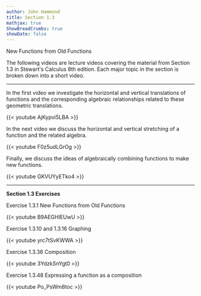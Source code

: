 ```yaml
---
author: John Hammond
title: Section 1.3
mathjax: true
ShowBreadCrumbs: true
showDate: false
---
```

New Functions from Old Functions

The following videos are lecture videos covering the material from Section 1.3 in Stewart's Calculus 8th edition. Each major topic in the section is broken down into a short video. 

---

In the first video we investigate the horizontal and vertical translations of functions and the corresponding algebraic relationships related to these geometric translations.  

{{< youtube AjKypvi5LBA >}}

In the next video we discuss the horizontal and vertical stretching of a function and the related algebra.  

{{< youtube F0z5udLGrOg >}}

Finally, we discuss the ideas of algebraically combining functions to make new functions.  

{{< youtube GKVUYyETko4 >}}

---

**Section 1.3 Exercises**

Exercise 1.3.1 New Functions from Old Functions

{{< youtube B9AEGHIEUwU >}}

Exercise 1.3.10 and 1.3.16 Graphing 

{{< youtube yrc7tSvKWWA >}}

Exercise 1.3.38 Composition

{{< youtube 3YdzkSnYgt0 >}}

Exercise 1.3.48 Expressing a function as a composition

{{< youtube Po_PsWm8toc >}}